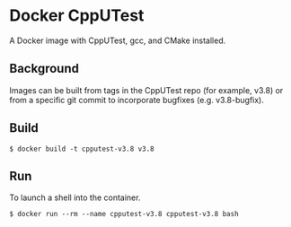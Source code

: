 # Docker CppUTest

A Docker image with CppUTest, gcc, and CMake installed.

## Background

Images can be built from tags in the CppUTest repo (for example, v3.8)
or from a specific git commit to incorporate bugfixes (e.g. v3.8-bugfix).

## Build

```
$ docker build -t cpputest-v3.8 v3.8
```

## Run

To launch a shell into the container.

```
$ docker run --rm --name cpputest-v3.8 cpputest-v3.8 bash
```
